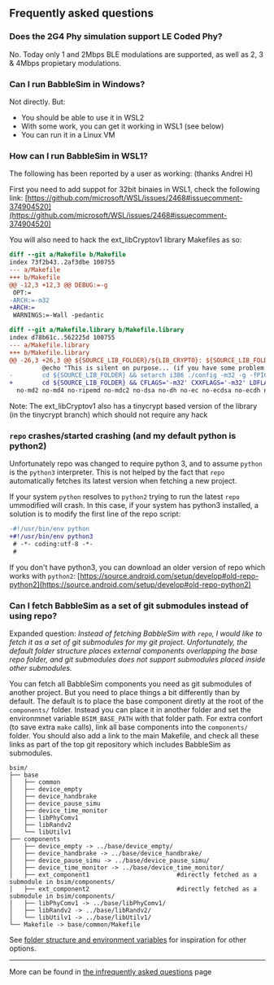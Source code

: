 ## Frequently asked questions

### Does the 2G4 Phy simulation support LE Coded Phy?

No. Today only 1 and 2Mbps BLE modulations are supported, as well as 2, 3 & 4Mbps propietary modulations.

### Can I run BabbleSim in Windows?

Not directly. But:

* You should be able to use it in WSL2
* With some work, you can get it working in WSL1 (see below)
* You can run it in a Linux VM

### How can I run BabbleSim in WSL1?

The following has been reported by a user as working:
(thanks Andrei H)

First you need to add suppot for 32bit binaies in WSL1, check the following link:
[https://github.com/microsoft/WSL/issues/2468#issuecomment-374904520](https://github.com/microsoft/WSL/issues/2468#issuecomment-374904520)

You will also need to hack the ext_libCryptov1 library Makefiles as so:

```diff
diff --git a/Makefile b/Makefile
index 73f2b43..2af3dbe 100755
--- a/Makefile
+++ b/Makefile
@@ -12,3 +12,3 @@ DEBUG:=-g
 OPT:=
-ARCH:=-m32
+ARCH:=
 WARNINGS:=-Wall -pedantic

diff --git a/Makefile.library b/Makefile.library
index d78b61c..562225d 100755
--- a/Makefile.library
+++ b/Makefile.library
@@ -26,3 +26,3 @@ ${SOURCE_LIB_FOLDER}/${LIB_CRYPTO}: ${SOURCE_LIB_FOLDER}
         @echo "This is silent on purpose... (if you have some problem compiling it, run these by hand:"
-        cd ${SOURCE_LIB_FOLDER} && setarch i386 ./config -m32 -g -fPIC no-idea no-camellia no-seed no-bf no-cast no-rc2 no-rc4 no-rc5 \
+        cd ${SOURCE_LIB_FOLDER} && CFLAGS='-m32' CXXFLAGS='-m32' LDFLAGS='-m32' ./config -m32 -L/usr/lib32 -g -fPIC no-idea no-camellia no-seed no-bf no-cast no-rc2 no-rc4 no-rc5 \
  no-md2 no-md4 no-ripemd no-mdc2 no-dsa no-dh no-ec no-ecdsa no-ecdh no-sock no-ssl2 no-ssl3 no-err no-krb5 no-engine no-hw >& /dev/null \
```
Note: The ext_libCryptov1 also has a tinycrypt based version of the library (in the tinycrypt branch) which should not require any hack


### `repo` crashes/started crashing (and my default python is python2)

Unfortunately repo was changed to require python 3, and to assume `python` is the `python3` interpreter.
This is not helped by the fact that `repo` automatically fetches its latest version when fetching a new project.

If your system `python` resolves to `python2` trying to run the latest `repo` ummodified will crash.
In this case, if your system has python3 installed, a solution is to modify the first line of the repo script:
```diff
-#!/usr/bin/env python
+#!/usr/bin/env python3
 # -*- coding:utf-8 -*-
 #
```

If you don't have python3, you can download an older version of repo which works with `python2`:
[https://source.android.com/setup/develop#old-repo-python2](https://source.android.com/setup/develop#old-repo-python2)


### Can I fetch BabbleSim as a set of git submodules instead of using repo?

Expanded question: *Instead of fetching BabbleSim with `repo`, I would like to fetch it as a set of git submodules for my git project.
Unfortunately, the default folder structure places external components overlapping the base repo folder, and git submodules does not
support submodules placed inside other submodules.*

You can fetch all BabbleSim components you need as git submodules of another project. But you need to place things a bit differently than by default.
The default is to place the base component diretly at the root of the `components/` folder. Instead you can place it in another folder and set the environmnet
variable `BSIM_BASE_PATH` with that folder path. For extra confort (to save extra `make` calls), link all base components into the `components/` folder.
You should also add a link to the main Makefile, and check all these links as part of the top git repository which includes BabbleSim as submodules.


```
bsim/
├── base
│   ├── common
│   ├── device_empty
│   ├── device_handbrake
│   ├── device_pause_simu
│   ├── device_time_monitor
│   ├── libPhyComv1
│   ├── libRandv2
│   └── libUtilv1
├── components
│   ├── device_empty -> ../base/device_empty/
│   ├── device_handbrake -> ../base/device_handbrake/
│   ├── device_pause_simu -> ../base/device_pause_simu/
│   ├── device_time_monitor -> ../base/device_time_monitor/
│   ├── ext_component1                        #directly fetched as a submodule in bsim/components/
│   ├── ext_component2                        #directly fetched as a submodule in bsim/components/
│   ├── libPhyComv1 -> ../base/libPhyComv1/
│   ├── libRandv2 -> ../base/libRandv2/
│   └── libUtilv1 -> ../base/libUtilv1/
└── Makefile -> base/common/Makefile
```

See [folder structure and environment variables](folder_structure_and_env.md) for inspiration for other options.

---------------------------

More can be found in [the infrequently asked questions](ifaq.md) page